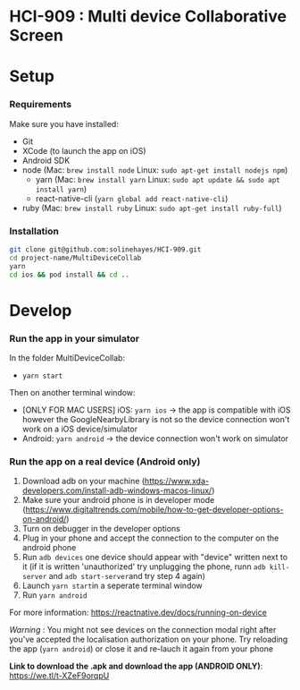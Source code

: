 # HCI-909 : Multi device Collaborative Screen

# Setup

### Requirements

Make sure you have installed:

- Git
- XCode (to launch the app on iOS)
- Android SDK
- node (Mac: `brew install node` Linux: `sudo apt-get install nodejs npm`)
  - yarn (Mac: `brew install yarn` Linux: `sudo apt update && sudo apt install yarn`)
  - react-native-cli (`yarn global add react-native-cli`)
- ruby (Mac: `brew install ruby` Linux: `sudo apt-get install ruby-full`)

### Installation

```bash
git clone git@github.com:solinehayes/HCI-909.git
cd project-name/MultiDeviceCollab
yarn
cd ios && pod install && cd ..
```

# Develop

### Run the app in your simulator

In the folder MultiDeviceCollab:

- `yarn start`

Then on another terminal window:

- [ONLY FOR MAC USERS] iOS: `yarn ios` -> the app is compatible with iOS however the GoogleNearbyLibrary is not so the device connection won't work on a iOS device/simulator
- Android: `yarn android` -> the device connection won't work on simulator

### Run the app on a real device (Android only)

1. Download adb on your machine (https://www.xda-developers.com/install-adb-windows-macos-linux/)
2. Make sure your android phone is in developer mode (https://www.digitaltrends.com/mobile/how-to-get-developer-options-on-android/)
3. Turn on debugger in the developer options
4. Plug in your phone and accept the connection to the computer on the android phone
5. Run `adb devices` one device should appear with "device" written next to it (if it is written 'unauthorized' try unplugging the phone, runn `adb kill-server` and `adb start-server`and try step 4 again) 
6. Launch `yarn start`in a seperate terminal window
7. Run `yarn android`

For more information: https://reactnative.dev/docs/running-on-device

_Warning_ : You might not see devices on the connection modal right after you've accepted the localisation authorization on your phone. Try reloading the app (`yarn android`) or close it and re-lauch it again from your phone

**Link to download the .apk and download the app (ANDROID ONLY)**: https://we.tl/t-XZeF9orqpU
